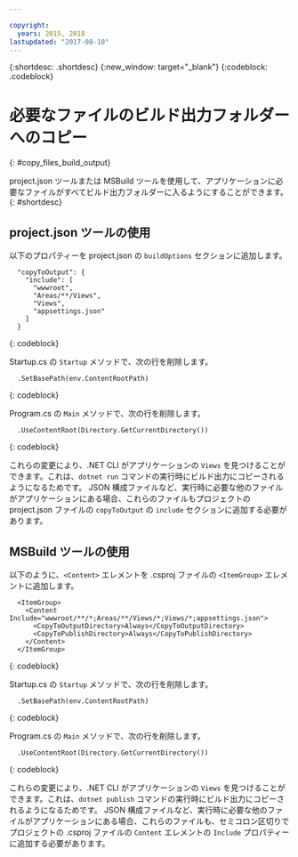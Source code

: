 ```yaml
---

copyright:
  years: 2015, 2018
lastupdated: "2017-08-10"
---
```


{:shortdesc: .shortdesc}
{:new_window: target="_blank"}
{:codeblock: .codeblock}


# 必要なファイルのビルド出力フォルダーへのコピー
{: #copy_files_build_output}

project.json ツールまたは MSBuild ツールを使用して、アプリケーションに必要なファイルがすべてビルド出力フォルダーに入るようにすることができます。
{: #shortdesc}


## project.json ツールの使用

以下のプロパティーを project.json の `buildOptions` セクションに追加します。
```
  "copyToOutput": {
    "include": [
      "wwwroot",
      "Areas/**/Views",
      "Views",
      "appsettings.json"
    ]
  }
```
{: codeblock}

Startup.cs の `Startup` メソッドで、次の行を削除します。
```
  .SetBasePath(env.ContentRootPath)
```
{: codeblock}

Program.cs の `Main` メソッドで、次の行を削除します。
```
  .UseContentRoot(Directory.GetCurrentDirectory())
```
{: codeblock}

これらの変更により、.NET CLI がアプリケーションの `Views` を見つけることができます。これは、`dotnet run` コマンドの実行時にビルド出力にコピーされるようになるためです。  JSON 構成ファイルなど、実行時に必要な他のファイルがアプリケーションにある場合、これらのファイルもプロジェクトの project.json ファイルの `copyToOutput` の `include` セクションに追加する必要があります。

## MSBuild ツールの使用

以下のように、`<Content>` エレメントを .csproj ファイルの `<ItemGroup>` エレメントに追加します。
```
  <ItemGroup>
    <Content Include="wwwroot/**/*;Areas/**/Views/*;Views/*;appsettings.json">
      <CopyToOutputDirectory>Always</CopyToOutputDirectory>
      <CopyToPublishDirectory>Always</CopyToPublishDirectory>
    </Content>
  </ItemGroup>
```
{: codeblock}

Startup.cs の `Startup` メソッドで、次の行を削除します。
```
  .SetBasePath(env.ContentRootPath)
```
{: codeblock}

Program.cs の `Main` メソッドで、次の行を削除します。
```
  .UseContentRoot(Directory.GetCurrentDirectory())
```
{: codeblock}

これらの変更により、.NET CLI がアプリケーションの `Views` を見つけることができます。これは、`dotnet publish` コマンドの実行時にビルド出力にコピーされるようになるためです。  JSON 構成ファイルなど、実行時に必要な他のファイルがアプリケーションにある場合、これらのファイルも、セミコロン区切りでプロジェクトの .csproj ファイルの `Content` エレメントの `Include` プロパティーに追加する必要があります。
